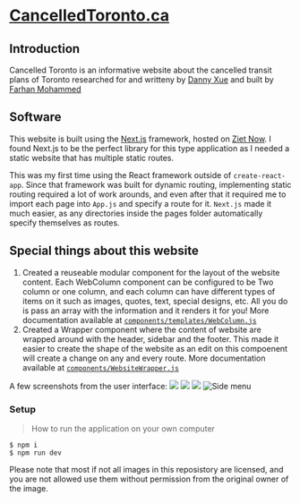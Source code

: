 # [CancelledToronto.ca](https://cancelledtoronto.ca/)

## Introduction
Cancelled Toronto is an informative website about the cancelled transit plans of Toronto researched for and writteny by [Danny Xue](https://www.linkedin.com/in/danny-xue/) and built by [Farhan Mohammed](https://www.linkedin.com/in/danny-xue/)


## Software 
This website is built using the [Next.js](https://nextjs.org/) framework, hosted on [Ziet Now](https://zeit.co/). I found Next.js to be the perfect library for this type application as I needed a static website that has multiple static routes. 

This was my first time using the React framework outside of `create-react-app`. Since that framework was built for dynamic routing, implementing static routing required a lot of work arounds, and even after that it required me to import each page into `App.js` and specify a route for it. `Next.js` made it much easier, as any directories inside the pages folder automatically specify themselves as routes.

## Special things about this website
1. Created a reuseable modular component for the layout of the website content. Each WebColumn component can be configured to be Two column or one column, and each column can have different types of items on it such as images, quotes, text, special designs, etc. All you do is pass an array with the information and it renders it for you! More documentation available at [`components/templates/WebColumn.js`](./components/templates/Webcolumn.js)
2. Created a Wrapper component where the content of website are wrapped around with the header, sidebar and the footer. This made it easier to create the shape of the website as an edit on this compoenent will create a change on any and every route. More documentation available at [`components/WebsiteWrapper.js`](./components/WebsiteWrapper.js)

A few screenshots from the user interface:
<img src="https://i.imgur.com/WGm1Y1B.png"/>
<img src="https://imgur.com/FjF25b2.png"/>
<img src="https://imgur.com/5zC5c0J.png">
![Side menu](https://imgur.com/nyTHm66.gif)

### Setup
> How to run the application on your own computer
```
$ npm i
$ npm run dev
```

Please note that most if not all images in this reposistory are licensed, and you are not allowed use them without permission from the original owner of the image. 